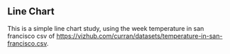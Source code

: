 ## Line Chart
This is a simple line chart study, using the week temperature in san francisco csv of https://vizhub.com/curran/datasets/temperature-in-san-francisco.csv.